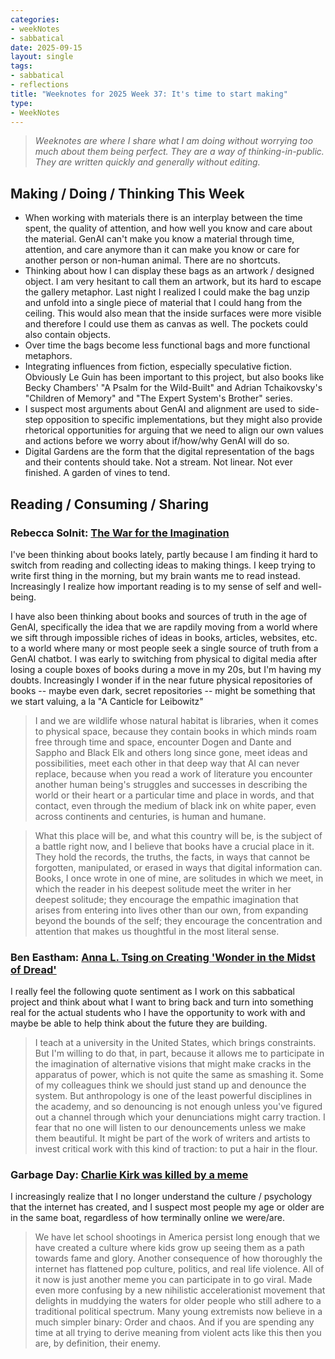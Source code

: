 ```yaml
---
categories:
- weekNotes
- sabbatical
date: 2025-09-15
layout: single
tags:
- sabbatical
- reflections
title: "Weeknotes for 2025 Week 37: It's time to start making"
type:
- WeekNotes
---
```


> *Weeknotes are where I share what I am doing without worrying too much about them being perfect. They are a way of thinking-in-public. They are written quickly and generally without editing.*

## Making / Doing / Thinking This Week

- When working with materials there is an interplay between the time spent, the quality of attention, and how well you know and care about the material. GenAI can't make you know a material through time, attention, and care anymore than it can make you know or care for another person or non-human animal. There are no shortcuts.
- Thinking about how I can display these bags as an artwork / designed object. I am very hesitant to call them an artwork, but its hard to escape the gallery metaphor. Last night I realized I could make the bag unzip and unfold into a single piece of material that I could hang from the ceiling. This would also mean that the inside surfaces were more visible and therefore I could use them as canvas as well. The pockets could also contain objects.
- Over time the bags become less functional bags and more functional metaphors.
- Integrating influences from fiction, especially speculative fiction. Obviously Le Guin has been important to this project, but also books like Becky Chambers' "A Psalm for the Wild-Built" and Adrian Tchaikovsky's "Children of Memory" and "The Expert System's Brother" series.
- I suspect most arguments about GenAI and alignment are used to side-step opposition to specific implementations, but they might also provide rhetorical opportunities for arguing that we need to align our own values and actions before we worry about if/how/why GenAI will do so.
- Digital Gardens are the form that the digital representation of the bags and their contents should take. Not a stream. Not linear. Not ever finished. A garden of vines to tend.

## Reading / Consuming / Sharing

### Rebecca Solnit: [The War for the Imagination](https://www.meditationsinanemergency.com/the-war-for-the-imagination/)

I've been thinking about books lately, partly because I am finding it hard to switch from reading and collecting ideas to making things. I keep trying to write first thing in the morning, but my brain wants me to read instead. Increasingly I realize how important reading is to my sense of self and well-being.

I have also been thinking about books and sources of truth in the age of GenAI, specifically the idea that we are rapdily moving from a world where we sift through impossible riches of ideas in books, articles, websites, etc. to a world where many or most people seek a single source of truth from a GenAI chatbot. I was early to switching from physical to digital media after losing a couple boxes of books during a move in my 20s, but I'm having my doubts. Increasingly I wonder if in the near future physical repositories of books -- maybe even dark, secret repositories -- might be something that we start valuing, a la "A Canticle for Leibowitz"

> I and we are wildlife whose natural habitat is libraries, when it comes to physical space, because they contain books in which minds roam free through time and space, encounter Dogen and Dante and Sappho and Black Elk and others long since gone, meet ideas and possibilities, meet each other in that deep way that AI can never replace, because when you read a work of literature you encounter another human being's struggles and successes in describing the world or their heart or a particular time and place in words, and that contact, even through the medium of black ink on white paper, even across continents and centuries, is human and humane.

> What this place will be, and what this country will be, is the subject of a battle right now, and I believe that books have a crucial place in it. They hold the records, the truths, the facts, in ways that cannot be forgotten, manipulated, or erased in ways that digital information can. Books, I once wrote in one of mine, are solitudes in which we meet, in which the reader in his deepest solitude meet the writer in her deepest solitude; they encourage the empathic imagination that arises from entering into lives other than our own, from expanding beyond the bounds of the self; they encourage the concentration and attention that makes us thoughtful in the most literal sense.

### Ben Eastham: [Anna L. Tsing on Creating 'Wonder in the Midst of Dread'](https://artreview.com/anna-l-tsing-on-creating-wonder-in-the-midst-of-dread/)

I really feel the following quote sentiment as I work on this sabbatical project and think about what I want to bring back and turn into something real for the actual students who I have the opportunity to work with and maybe be able to help think about the future they are building.

> I teach at a university in the United States, which brings constraints. But I'm willing to do that, in part, because it allows me to participate in the imagination of alternative visions that might make cracks in the apparatus of power, which is not quite the same as smashing it. Some of my colleagues think we should just stand up and denounce the system. But anthropology is one of the least powerful disciplines in the academy, and so denouncing is not enough unless you've figured out a channel through which your denunciations might carry traction. I fear that no one will listen to our denouncements unless we make them beautiful. It might be part of the work of writers and artists to invest critical work with this kind of traction: to put a hair in the flour.

### Garbage Day: [Charlie Kirk was killed by a meme](https://www.garbageday.email/p/charlie-kirk-was-killed-by-a-meme)

I increasingly realize that I no longer understand the culture / psychology that the internet has created, and I suspect most people my age or older are in the same boat, regardless of how terminally online we were/are.

> We have let school shootings in America persist long enough that we have created a culture where kids grow up seeing them as a path towards fame and glory. Another consequence of how thoroughly the internet has flattened pop culture, politics, and real life violence. All of it now is just another meme you can participate in to go viral. Made even more confusing by a new nihilistic accelerationist movement that delights in muddying the waters for older people who still adhere to a traditional political spectrum. Many young extremists now believe in a much simpler binary: Order and chaos. And if you are spending any time at all trying to derive meaning from violent acts like this then you are, by definition, their enemy.
